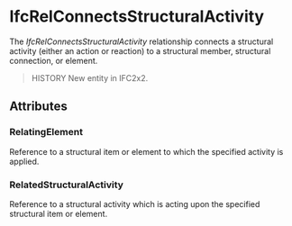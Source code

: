 # IfcRelConnectsStructuralActivity

The _IfcRelConnectsStructuralActivity_ relationship connects a structural activity (either an action or reaction) to a structural member, structural connection, or element.<!-- end of definition -->

> HISTORY New entity in IFC2x2.

## Attributes

### RelatingElement
Reference to a structural item or element to which the specified activity is applied.

### RelatedStructuralActivity
Reference to a structural activity which is acting upon the specified structural item or element.
